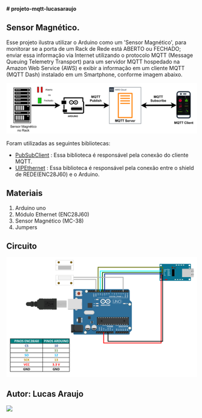 **# projeto-mqtt-lucasaraujo**


## Sensor Magnético.

  Esse projeto ilustra utilizar o Arduino como um 'Sensor Magnético',  para monitorar se a porta de um Rack
  de Rede está ABERTO ou FECHADO; enviar essa informação via Internet utilizando o protocolo MQTT (Message
  Queuing Telemetry Transport) para um servidor MQTT hospedado na Amazon Web Service (AWS) e exibir a informação
  em um cliente MQTT (MQTT Dash) instalado em um Smartphone, conforme imagem abaixo.

  
![fluxograma](Fluxograma.jpg)

Foram utilizadas as seguintes bibliotecas:

- [PubSubClient](https://www.arduino.cc/reference/en/libraries/pubsubclient/) : Essa biblioteca é responsável pela conexão do cliente MQTT.
- [UIPEthernet](https://www.arduino.cc/reference/en/libraries/uipethernet/) : Essa biblioteca é responsável pela conexão entre o shield de REDE(ENC28J60) e o Arduino.


## Materiais

1. Arduino uno
2. Módulo Ethernet (ENC28J60)
3. Sensor Magnético (MC-38)
4. Jumpers

## Circuito

![circuito](Circuito.png)

## **Autor:** Lucas Araujo

[<img src="https://img.shields.io/badge/linkedin-%230077B5.svg?&style=for-the-badge&logo=linkedin&logoColor=white" />](https://www.linkedin.com/in/lucasaraujo2/)
